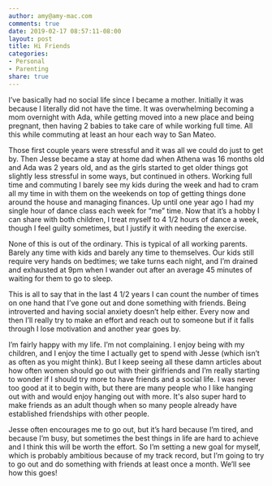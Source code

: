 ```yaml
---
author: amy@amy-mac.com
comments: true
date: 2019-02-17 08:57:11-08:00
layout: post
title: Hi Friends
categories:
- Personal
- Parenting
share: true
---
```


I’ve basically had no social life since I became a mother. Initially it was because I literally did not have the time. It was overwhelming becoming a mom overnight with Ada, while getting moved into a new place and being pregnant, then having 2 babies to take care of while working full time. All this while commuting at least an hour each way to San Mateo.

Those first couple years were stressful and it was all we could do just to get by. Then Jesse became a stay at home dad when Athena was 16 months old and Ada was 2 years old, and as the girls started to get older things got slightly less stressful in some ways, but continued in others. Working full time and commuting I barely see my kids during the week and had to cram all my time in with them on the weekends on top of getting things done around the house and managing finances. Up until one year ago I had my single hour of dance class each week for “me” time. Now that it’s a hobby I can share with both children, I treat myself to 4 1/2 hours of dance a week, though I feel guilty sometimes, but I justify it with needing the exercise.

None of this is out of the ordinary. This is typical of all working parents. Barely any time with kids and barely any time to themselves. Our kids still require very hands on bedtimes; we take turns each night, and I’m drained and exhausted at 9pm when I wander out after an average 45 minutes of waiting for them to go to sleep.

This is all to say that in the last 4 1/2 years I can count the number of times on one hand that I’ve gone out and done something with friends. Being introverted and having social anxiety doesn’t help either. Every now and then I’ll really try to make an effort and reach out to someone but if it falls through I lose motivation and another year goes by.

I’m fairly happy with my life. I’m not complaining. I enjoy being with my children, and I enjoy the time I actually get to spend with Jesse (which isn’t as often as you might think). But I keep seeing all these damn articles about how often women should go out with their girlfriends and I’m really starting to wonder if I should try more to have friends and a social life. I was never too good at it to begin with, but there are many people who I like hanging out with and would enjoy hanging out with more. It's also super hard to make friends as an adult though when so many people already have established friendships with other people.

Jesse often encourages me to go out, but it’s hard because I’m tired, and because I’m busy, but sometimes the best things in life are hard to achieve and I think this will be worth the effort. So I’m setting a new goal for myself, which is probably ambitious because of my track record, but I’m going to try to go out and do something with friends at least once a month. We’ll see how this goes!
